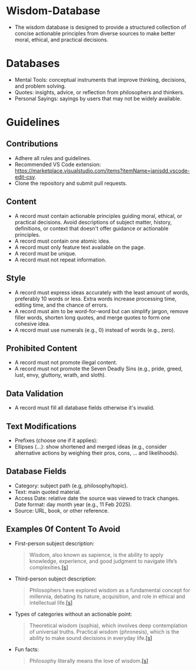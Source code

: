 # Wisdom-Database

- The wisdom database is designed to provide a structured collection of concise actionable principles from diverse sources to make better moral, ethical, and practical decisions.

# Databases

- Mental Tools: conceptual instruments that improve thinking, decisions, and problem solving.
- Quotes: insights, advice, or reflection from philosophers and thinkers.
- Personal Sayings: sayings by users that may not be widely available.

# Guidelines

## Contributions

- Adhere all rules and guidelines.
- Recommended VS Code extension: https://marketplace.visualstudio.com/items?itemName=janisdd.vscode-edit-csv.
- Clone the repository and submit pull requests.

## Content

- A record must contain actionable principles guiding moral, ethical, or practical decisions. Avoid descriptions of subject matter, history, definitions, or context that doesn't offer guidance or actionable principles.
- A record must contain one atomic idea.
- A record must only feature text available on the page.
- A record must be unique.
- A record must not repeat information.

## Style

- A record must express ideas accurately with the least amount of words, preferably 10 words or less. Extra words increase processing time, editing time, and the chance of errors.
- A record must aim to be word-for-word but can simplify jargon, remove filler words, shorten long quotes, and merge quotes to form one cohesive idea.
- A record must use numerals (e.g., 0) instead of words (e.g., zero).

## Prohibited Content

- A record must not promote illegal content.
- A record must not promote the Seven Deadly Sins (e.g., pride, greed, lust, envy, gluttony, wrath, and sloth).

## Data Validation

- A record must fill all database fields otherwise it's invalid.

## Text Modifications

- Prefixes (choose one if it applies):
- Ellipses (…): show shortened and merged ideas (e.g., consider alternative actions by weighing their pros, cons, ... and likelihoods).

## Database Fields

- Category: subject path (e.g, philosophy/topic).
- Text: main quoted material.
- Access Date: relative date the source was viewed to track changes. Date format: day month year (e.g., 11 Feb 2025).
- Source: URL, book, or other reference.

## Examples Of Content To Avoid

- First-person subject description:
  > Wisdom, also known as sapience, is the ability to apply knowledge, experience, and good judgment to navigate life’s complexities.[[s]](https://en.wikipedia.org/wiki/Wisdom)
- Third-person subject description:
  > Philosophers have explored wisdom as a fundamental concept for millennia, debating its nature, acquisition, and role in ethical and intellectual life.[[s]](https://en.wikipedia.org/wiki/Wisdom)
- Types of categories without an actionable point:
  > Theoretical wisdom (sophia), which involves deep contemplation of universal truths. Practical wisdom (phronesis), which is the ability to make sound decisions in everyday life.[[s]](https://en.wikipedia.org/wiki/Wisdom)
- Fun facts:
  > Philosophy literally means the love of wisdom.[[s]](https://en.wikipedia.org/wiki/Wisdom)
